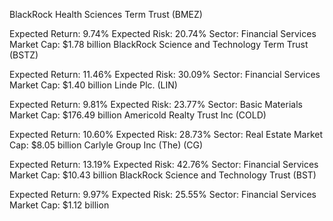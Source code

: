 BlackRock Health Sciences Term Trust (BMEZ)

Expected Return: 9.74%
Expected Risk: 20.74%
Sector: Financial Services
Market Cap: $1.78 billion
BlackRock Science and Technology Term Trust (BSTZ)

Expected Return: 11.46%
Expected Risk: 30.09%
Sector: Financial Services
Market Cap: $1.40 billion
Linde Plc. (LIN)

Expected Return: 9.81%
Expected Risk: 23.77%
Sector: Basic Materials
Market Cap: $176.49 billion
Americold Realty Trust Inc (COLD)

Expected Return: 10.60%
Expected Risk: 28.73%
Sector: Real Estate
Market Cap: $8.05 billion
Carlyle Group Inc (The) (CG)

Expected Return: 13.19%
Expected Risk: 42.76%
Sector: Financial Services
Market Cap: $10.43 billion
BlackRock Science and Technology Trust (BST)

Expected Return: 9.97%
Expected Risk: 25.55%
Sector: Financial Services
Market Cap: $1.12 billion
